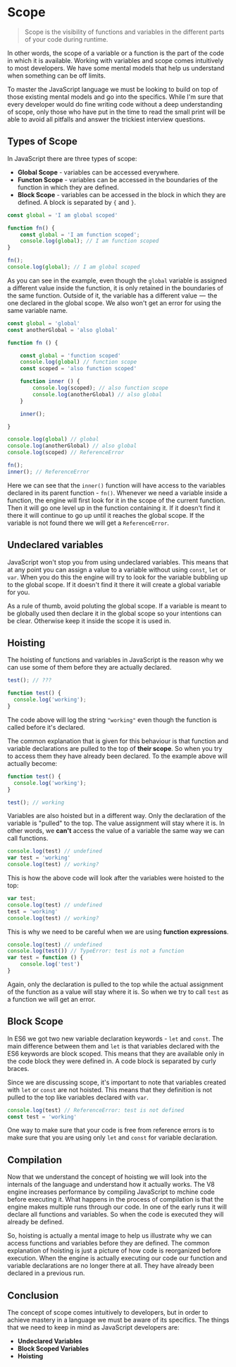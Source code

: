 # Scope

> Scope is the visibility of functions and variables in the different parts of your code during runtime.

In other words, the scope of a variable or a function is the part of the code in which it is available. Working with variables and scope comes intuitively to most developers. We have some mental models that help us understand when something can be off limits.

To master the JavaScript language we must be looking to build on top of those existing mental models and go into the specifics. While I'm sure that every developer would do fine writing code without a deep understanding of scope, only those who have put in the time to read the small print will be able to avoid all pitfalls and answer the trickiest interview questions.

## Types of Scope

In JavaScript there are three types of scope:

* **Global Scope** - variables can be accessed everywhere.
* **Functon Scope** - variables can be accessed in the boundaries of the function in which they are defined.
* **Block Scope** - variables can be accessed in the block in which they are defined. A block is separated by `{` and `}`.

```javascript
const global = 'I am global scoped'

function fn() {
    const global = 'I am function scoped';
    console.log(global); // I am function scoped
}

fn(); 
console.log(global); // I am global scoped
```


As you can see in the example, even though the `global` variable is assigned a different value inside the function, it is only retained in the boundaries of the same function. Outside of it, the variable has a different value  —  the one declared in the global scope. We also won't get an error for using the same variable name.

```javascript
const global = 'global'
const anotherGlobal = 'also global'

function fn () {

    const global = 'function scoped'
    console.log(global) // function scope
    const scoped = 'also function scoped'

    function inner () {
        console.log(scoped); // also function scope
        console.log(anotherGlobal) // also global
    }

    inner();

}

console.log(global) // global
console.log(anotherGlobal) // also global
console.log(scoped) // ReferenceError

fn();
inner(); // ReferenceError
```

Here we can see that the `inner()` function will have access to the variables declared in its parent function - `fn()`. Whenever we need a variable inside a function, the engine will first look for it in the scope of the current function. Then it will go one level up in the function containing it. If it doesn't find it there it will continue to go up until it reaches the global scope. If the variable is not found there we will get a `ReferenceError`.

## Undeclared variables

JavaScript won't stop you from using undeclared variables. This means that at any point you can assign a value to a variable without using `const`, `let` or `var`. When you do this the engine will try to look for the variable bubbling up to the global scope. If it doesn't find it there it will create a global variable for you. 

As a rule of thumb, avoid poluting the global scope. If a variable is meant to be globally used then declare it in the global scope so your intentions can be clear. Otherwise keep it inside the scope it is used in.

## Hoisting

The hoisting of functions and variables in JavaScript is the reason why we can use some of them before they are actually declared.

```javascript
test(); // ???

function test() {
  console.log('working');
}
```

The code above will log the string `"working"` even though the function is called before it's declared.

The common explanation that is given for this behaviour is that function and variable declarations are pulled to the top of **their scope**. So when you try to access them they have already been declared. To the example above will actually become:

```javascript
function test() {
  console.log('working');
}

test(); // working
```

Variables are also hoisted but in a different way. Only the declaration of the variable is "pulled" to the top. The value assignment will stay where it is. In other words, we **can't** access the value of a variable the same way we can call functions.

```javascript
console.log(test) // undefined
var test = 'working'
console.log(test) // working?
```

This is how the above code will look after the variables were hoisted to the top:

```javascript
var test;
console.log(test) // undefined
test = 'working'
console.log(test) // working?
```

This is why we need to be careful when we are using **function expressions**.

```javascript
console.log(test) // undefined
console.log(test()) // TypeError: test is not a function
var test = function () {
    console.log('test')
}
```

Again, only the declaration is pulled to the top while the actual assignment of the function as a value will stay where it is. So when we try to call `test` as a function we will get an error.

## Block Scope

In ES6 we got two new variable declaration keywords - `let` and `const`. The main difference between them and `let` is that variables declared with the ES6 keywords are block scoped. This means that they are available only in the code block they were defined in. A code block is separated by curly braces.

Since we are discussing scope, it's important to note that variables created with `let` or `const` are not hoisted. This means that they definition is not pulled to the top like variables declared with `var`.

```javascript
console.log(test) // ReferenceError: test is not defined
const test = 'working'
```

One way to make sure that your code is free from reference errors is to make sure that you are using only `let` and `const` for variable declaration.

## Compilation

Now that we understand the concept of hoisting we will look into the internals of the language and understand how it actually works. The V8 engine increases performance by compiling JavaScript to mchine code before executing it. What happens in the process of compilation is that the engine makes multiple runs through our code. In one of the early runs it will declare all functions and variables. So when the code is executed they will already be defined.

So, hoisting is actually a mental image to help us illustrate why we can access functions and variables before they are defined. The common explanation of hoisting is just a picture of how code is reorganized before execution. When the engine is actually executing our code our function and variable declarations are no longer there at all. They have already been declared in a previous run.

## Conclusion

The concept of scope comes intuitively to developers, but in order to achieve mastery in a language we must be aware of its specifics. The things that we need to keep in mind as JavaScript developers are:

* **Undeclared Variables**
* **Block Scoped Variables**
* **Hoisting**